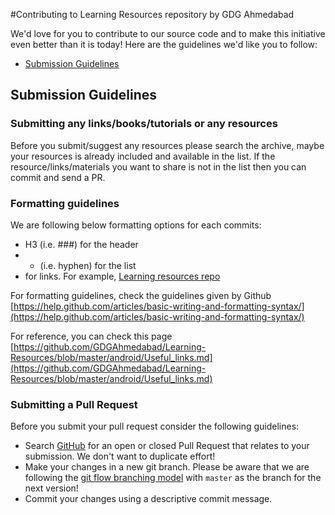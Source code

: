 #Contributing to Learning Resources repository by GDG Ahmedabad

We'd love for you to contribute to our source code and to make this initiative even better than it is
today! Here are the guidelines we'd like you to follow:

- [Submission Guidelines](#submit)

## <a name="submit"></a> Submission Guidelines

### Submitting any links/books/tutorials or any resources
Before you submit/suggest any resources please search the archive, maybe your resources is already included and available in the list. If the resource/links/materials you want to share is not in the list then you can commit and send a PR.

### Formatting guidelines
We are following below formatting options for each commits:
* H3 (i.e. ###) for the header 
* - (i.e. hyphen) for the list
* []() for links. For example, [Learning resources repo](https://github.com/GDGAhmedabad/Learning-Resources/)

For formatting guidelines, check the guidelines given by Github [https://help.github.com/articles/basic-writing-and-formatting-syntax/](https://help.github.com/articles/basic-writing-and-formatting-syntax/)

For reference, you can check this page [https://github.com/GDGAhmedabad/Learning-Resources/blob/master/android/Useful_links.md](https://github.com/GDGAhmedabad/Learning-Resources/blob/master/android/Useful_links.md)



### Submitting a Pull Request
Before you submit your pull request consider the following guidelines:

* Search [GitHub](https://github.com/GDGAhmedabad/Learning-Resources/pulls) for an open or closed Pull Request
  that relates to your submission. We don't want to duplicate effort!
* Make your changes in a new git branch. Please be aware that we are following the [git flow branching model](http://nvie.com/posts/a-successful-git-branching-model/) with `master` as the branch for the next version!
* Commit your changes using a descriptive commit message. 
  



